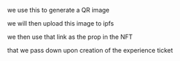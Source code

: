we use this to generate a QR image

we will then upload this image to ipfs

we then use that link as the prop in the NFT

that we pass down upon creation of the experience ticket